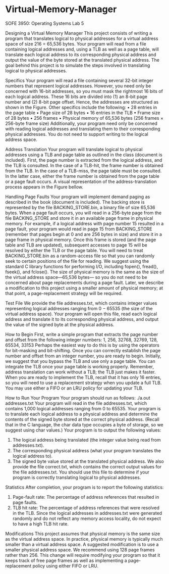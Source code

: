 # Virtual-Memory-Manager

SOFE 3950: Operating Systems
Lab 5

Designing a Virtual Memory Manager
This project consists of writing a program that translates logical to physical addresses for a
virtual address space of size 216 = 65,536 bytes. Your program will read from a file containing
logical addresses and, using a TLB as well as a page table, will translate each logical address to
its corresponding physical address and output the value of the byte stored at the translated
physical address. The goal behind this project is to simulate the steps involved in translating
logical to physical addresses.


Specifics
Your program will read a file containing several 32-bit integer numbers that represent logical
addresses. However, you need only be concerned with 16-bit addresses, so you must mask the
rightmost 16 bits of each logical address. These 16 bits are divided into (1) an 8-bit page number
and (2) 8-bit page offset. Hence, the addresses are structured as shown in the Figure.
Other specifics include the following:
• 28 entries in the page table
• Page size of 28 bytes
• 16 entries in the TLB
• Frame size of 28 bytes
• 256 frames
• Physical memory of 65,536 bytes (256 frames × 256-byte frame size)
Additionally, your program need only be concerned with reading logical addresses and
translating them to their corresponding physical addresses. You do not need to support writing to
the logical address space.


Address Translation
Your program will translate logical to physical addresses using a TLB and page table as outlined
in the class (document is included). First, the page number is extracted from the logical address,
and the TLB is consulted. In the case of a TLB-hit, the frame number is obtained from the TLB.
In the case of a TLB-miss, the page table must be consulted. In the latter case, either the frame
number is obtained from the page table or a page fault occurs. A visual representation of the
address-translation process appears in the Figure bellow.


Handling Page Faults
Your program will implement demand paging as described in the book (document is included).
The backing store is represented by the file BACKING_STORE.bin, a binary file of size 65,536
bytes. When a page fault occurs, you will read in a 256-byte page from the file
BACKING_STORE and store it in an available page frame in physical memory. For example, if
a logical address with page number 15 resulted in a page fault, your program would read in page
15 from BACKING_STORE (remember that pages begin at 0 and are 256 bytes in size) and
store it in a page frame in physical memory. Once this frame is stored (and the page table and
TLB are updated), subsequent accesses to page 15 will be resolved by either the TLB or the page
table.
You will need to treat BACKING_STORE.bin as a random-access file so that you can randomly
seek to certain positions of the file for reading. We suggest using the standard C library functions
for performing I/O, including fopen(), fread(), fseek(), and fclose().
The size of physical memory is the same as the size of the virtual address space—65,536 bytes—
so you do not need to be concerned about page replacements during a page fault. Later, we
describe a modification to this project using a smaller amount of physical memory; at that point,
a page-replacement strategy will be required.


Test File
We provide the file addresses.txt, which contains integer values representing logical addresses
ranging from 0 − 65535 (the size of the virtual address space). Your program will open this file,
read each logical address and translate it to its corresponding physical address, and output the
value of the signed byte at the physical address.


How to Begin
First, write a simple program that extracts the page number and offset from the following integer
numbers:
1, 256, 32768, 32769, 128, 65534, 33153
Perhaps the easiest way to do this is by using the operators for bit-masking and bit-shifting. Once
you can correctly establish the page number and offset from an integer number, you are ready to
begin.
Initially, we suggest that you bypass the TLB and use only a page table. You can integrate the
TLB once your page table is working properly. Remember, address translation can work without
a TLB; the TLB just makes it faster. When you are ready to implement the TLB, recall that it has
only 16 entries, so you will need to use a replacement strategy when you update a full TLB. You
may use either a FIFO or an LRU policy for updating your TLB.


How to Run Your Program
Your program should run as follows:
./a.out addresses.txt
Your program will read in the file addresses.txt, which contains 1,000 logical addresses ranging
from 0 to 65535. Your program is to translate each logical address to a physical address and
determine the contents of the signed byte stored at the correct physical address. (Recall that in
the C language, the char data type occupies a byte of storage, so we suggest using char values.)
Your program is to output the following values:
1. The logical address being translated (the integer value being read from addresses.txt).
2. The corresponding physical address (what your program translates the logical address to).
3. The signed byte value stored at the translated physical address.
We also provide the file correct.txt, which contains the correct output values for the file
addresses.txt. You should use this file to determine if your program is correctly translating
logical to physical addresses.


Statistics
After completion, your program is to report the following statistics:
1. Page-fault rate: The percentage of address references that resulted in page faults.
2. TLB hit rate: The percentage of address references that were resolved in the TLB.
Since the logical addresses in addresses.txt were generated randomly and do not reflect any
memory access locality, do not expect to have a high TLB hit rate.


Modifications
This project assumes that physical memory is the same size as the virtual address space. In
practice, physical memory is typically much smaller than a virtual address space. A suggested
modification is to use a smaller physical address space. We recommend using 128 page frames
rather than 256. This change will require modifying your program so that it keeps track of free
page frames as well as implementing a page-replacement policy using either FIFO or LRU.
